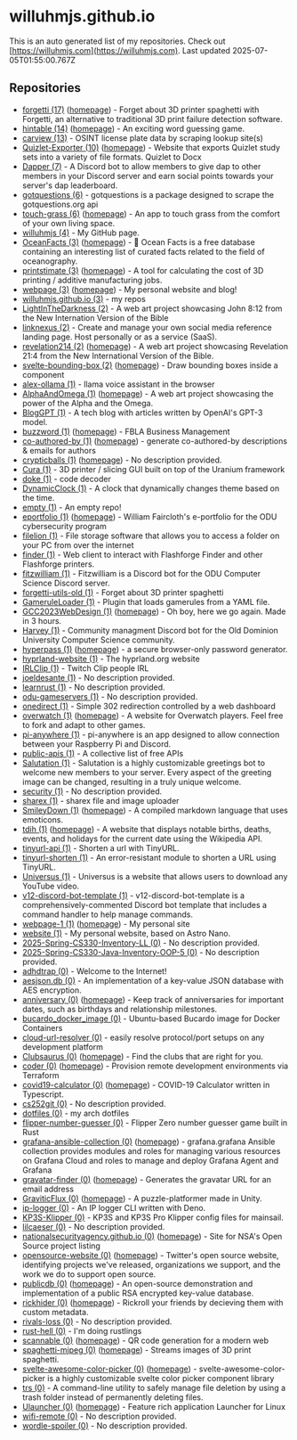 # willuhmjs.github.io

This is an auto generated list of my repositories. Check out [https://willuhmjs.com](https://willuhmjs.com). Last updated 2025-07-05T01:55:00.767Z 

## Repositories
- [forgetti (17)](https://github.com/willuhmjs/forgetti) ([homepage](https://willuhmjs.github.io/forgetti/)) - Forget about 3D printer spaghetti with Forgetti, an alternative to traditional 3D print failure detection software.
- [hintable (14)](https://github.com/willuhmjs/hintable) ([homepage](https://hintable.me)) - An exciting word guessing game.
- [carview (13)](https://github.com/willuhmjs/carview)  - OSINT license plate data by scraping lookup site(s)
- [Quizlet-Exporter (10)](https://github.com/willuhmjs/Quizlet-Exporter) ([homepage](https://willuhmjs.github.io/Quizlet-Exporter)) - Website that exports Quizlet study sets into a variety of file formats. Quizlet to Docx
- [Dapper (7)](https://github.com/willuhmjs/Dapper)  - A Discord bot to allow members to give dap to other members in your Discord server and earn social points towards your server's dap leaderboard.
- [gotquestions (6)](https://github.com/willuhmjs/gotquestions)  - gotquestions is a package designed to scrape the gotquestions.org api
- [touch-grass (6)](https://github.com/willuhmjs/touch-grass) ([homepage](https://willuhmjs.github.io/touch-grass/)) - An app to touch grass from the comfort of your own living space.
- [willuhmjs (4)](https://github.com/willuhmjs/willuhmjs)  - My GitHub page.
- [OceanFacts (3)](https://github.com/willuhmjs/OceanFacts) ([homepage](https://willuhmjs.github.io/OceanFacts)) - 🌊 Ocean Facts is a free database containing an interesting list of curated facts related to the field of oceanography.
- [printstimate (3)](https://github.com/willuhmjs/printstimate) ([homepage](https://willuhmjs.github.io/printstimate/)) - A tool for calculating the cost of 3D printing / additive manufacturing jobs.
- [webpage (3)](https://github.com/willuhmjs/webpage) ([homepage](https://willuhmjs.com/)) - My personal website and blog!
- [willuhmjs.github.io (3)](https://github.com/willuhmjs/willuhmjs.github.io)  - my repos
- [LightInTheDarkness (2)](https://github.com/willuhmjs/LightInTheDarkness)  - A web art project showcasing John 8:12 from the New Internation Version of the Bible
- [linknexus (2)](https://github.com/willuhmjs/linknexus)  - Create and manage your own social media reference landing page. Host personally or as a service (SaaS).
- [revelation214 (2)](https://github.com/willuhmjs/revelation214) ([homepage](https://willuhmjs.github.io/revelation214/)) - A web art project showcasing Revelation 21:4 from the New International Version of the Bible.
- [svelte-bounding-box (2)](https://github.com/willuhmjs/svelte-bounding-box) ([homepage](https://willuhmjs.github.io/svelte-bounding-box/)) - Draw bounding boxes inside a component
- [alex-ollama (1)](https://github.com/willuhmjs/alex-ollama)  - llama voice assistant in the browser
- [AlphaAndOmega (1)](https://github.com/willuhmjs/AlphaAndOmega) ([homepage](https://willuhm-js.github.io/AlphaAndOmega)) - A web art project showcasing the power of the Alpha and the Omega.
- [BlogGPT (1)](https://github.com/willuhmjs/BlogGPT)  - A tech blog with articles written by OpenAI's GPT-3 model.
- [buzzword (1)](https://github.com/willuhmjs/buzzword) ([homepage](https://willuhmjs.github.io/buzzword/)) - FBLA Business Management
- [co-authored-by (1)](https://github.com/willuhmjs/co-authored-by) ([homepage](https://leodog896.github.io/co-authored-by/)) - generate co-authored-by descriptions & emails for authors
- [crypticballs (1)](https://github.com/willuhmjs/crypticballs) ([homepage](https://willuhmjs.github.io/crypticballs/)) - No description provided.
- [Cura (1)](https://github.com/willuhmjs/Cura)  - 3D printer / slicing GUI built on top of the Uranium framework
- [doke (1)](https://github.com/willuhmjs/doke)  - code decoder
- [DynamicClock (1)](https://github.com/willuhmjs/DynamicClock)  - A clock that dynamically changes theme based on the time.
- [empty (1)](https://github.com/willuhmjs/empty)  - An empty repo!
- [eportfolio (1)](https://github.com/willuhmjs/eportfolio) ([homepage](https://willuhmjs.github.io/eportfolio/)) - William Faircloth's e-portfolio for the ODU cybersecurity program
- [filelion (1)](https://github.com/willuhmjs/filelion)  - File storage software that allows you to access a folder on your PC from over the internet
- [finder (1)](https://github.com/willuhmjs/finder)  - Web client to interact with Flashforge Finder and other Flashforge printers.
- [fitzwilliam (1)](https://github.com/willuhmjs/fitzwilliam)  - Fitzwilliam is a Discord bot for the ODU Computer Science Discord server.
- [forgetti-utils-old (1)](https://github.com/willuhmjs/forgetti-utils-old)  - Forget about 3D printer spaghetti
- [GameruleLoader (1)](https://github.com/willuhmjs/GameruleLoader)  - Plugin that loads gamerules from a YAML file.
- [GCC2023WebDesign (1)](https://github.com/willuhmjs/GCC2023WebDesign) ([homepage](https://willuhmjs.github.io/GCC2023WebDesign/)) - Oh boy, here we go again. Made in 3 hours.
- [Harvey (1)](https://github.com/willuhmjs/Harvey)  - Community managment Discord bot for the Old Dominion University Computer Science community.
- [hyperpass (1)](https://github.com/willuhmjs/hyperpass) ([homepage](https://willuhmjs.github.io/hyperpass/)) - a secure browser-only password generator.
- [hyprland-website (1)](https://github.com/willuhmjs/hyprland-website)  - The hyprland.org website
- [IRLClip (1)](https://github.com/willuhmjs/IRLClip)  - Twitch Clip people IRL
- [joeldesante (1)](https://github.com/willuhmjs/joeldesante)  - No description provided.
- [learnrust (1)](https://github.com/willuhmjs/learnrust)  - No description provided.
- [odu-gameservers (1)](https://github.com/willuhmjs/odu-gameservers)  - No description provided.
- [onedirect (1)](https://github.com/willuhmjs/onedirect)  - Simple 302 redirection controlled by a web dashboard
- [overwatch (1)](https://github.com/willuhmjs/overwatch) ([homepage](https://willuhmjs.github.io/overwatch/)) - A website for Overwatch players. Feel free to fork and adapt to other games.
- [pi-anywhere (1)](https://github.com/willuhmjs/pi-anywhere)  - pi-anywhere is an app designed to allow connection between your Raspberry Pi and Discord.
- [public-apis (1)](https://github.com/willuhmjs/public-apis)  - A collective list of free APIs
- [Salutation (1)](https://github.com/willuhmjs/Salutation)  - Salutation is a highly customizable greetings bot to welcome new members to your server. Every aspect of the greeting image can be changed, resulting in a truly unique welcome.
- [security (1)](https://github.com/willuhmjs/security)  - No description provided.
- [sharex (1)](https://github.com/willuhmjs/sharex)  - sharex file and image uploader
- [SmileyDown (1)](https://github.com/willuhmjs/SmileyDown) ([homepage](https://willuhmjs.github.io/SmileyDown/)) - A compiled markdown language that uses emoticons.
- [tdih (1)](https://github.com/willuhmjs/tdih) ([homepage](https://willuhmjs.github.io/tdih/)) - A website that displays notable births, deaths, events, and holidays for the current date using the Wikipedia API.
- [tinyurl-api (1)](https://github.com/willuhmjs/tinyurl-api)  - Shorten a url with TinyURL.
- [tinyurl-shorten (1)](https://github.com/willuhmjs/tinyurl-shorten)  - An error-resistant module to shorten a URL using TinyURL.
- [Universus (1)](https://github.com/willuhmjs/Universus)  - Universus is a website that allows users to download any YouTube video.
- [v12-discord-bot-template (1)](https://github.com/willuhmjs/v12-discord-bot-template)  - v12-discord-bot-template is a comprehensively-commented Discord bot template that includes a command handler to help manage commands.
- [webpage-1 (1)](https://github.com/willuhmjs/webpage-1) ([homepage](https://leodog896.com)) - My personal site
- [website (1)](https://github.com/willuhmjs/website)  - My personal website, based on Astro Nano.
- [2025-Spring-CS330-Inventory-LL (0)](https://github.com/willuhmjs/2025-Spring-CS330-Inventory-LL)  - No description provided.
- [2025-Spring-CS330-Java-Inventory-OOP-5 (0)](https://github.com/willuhmjs/2025-Spring-CS330-Java-Inventory-OOP-5)  - No description provided.
- [adhdtrap (0)](https://github.com/willuhmjs/adhdtrap)  - Welcome to the Internet!
- [aesjson.db (0)](https://github.com/willuhmjs/aesjson.db)  - An implementation of a key-value JSON database with AES encryption.
- [anniversary (0)](https://github.com/willuhmjs/anniversary) ([homepage](https://willuhmjs.github.io/anniversary/)) - Keep track of anniversaries for important dates, such as birthdays and relationship milestones.
- [bucardo_docker_image (0)](https://github.com/willuhmjs/bucardo_docker_image)  - Ubuntu-based Bucardo image for Docker Containers
- [cloud-url-resolver (0)](https://github.com/willuhmjs/cloud-url-resolver)  - easily resolve protocol/port setups on any development platform
- [Clubsaurus (0)](https://github.com/willuhmjs/Clubsaurus) ([homepage](https://clubsaur.us)) - Find the clubs that are right for you.
- [coder (0)](https://github.com/willuhmjs/coder) ([homepage](https://coder.com)) - Provision remote development environments via Terraform
- [covid19-calculator (0)](https://github.com/willuhmjs/covid19-calculator) ([homepage](https://www.npmjs.com/package/@deptofdefense/covid19-calculator)) - COVID-19 Calculator written in Typescript.
- [cs252git (0)](https://github.com/willuhmjs/cs252git)  - No description provided.
- [dotfiles (0)](https://github.com/willuhmjs/dotfiles)  - my arch dotfiles
- [flipper-number-guesser (0)](https://github.com/willuhmjs/flipper-number-guesser)  - Flipper Zero number guesser game built in Rust
- [grafana-ansible-collection (0)](https://github.com/willuhmjs/grafana-ansible-collection) ([homepage](https://docs.ansible.com/ansible/latest/collections/grafana/grafana/index.html#plugins-in-grafana-grafana)) - grafana.grafana Ansible collection provides modules and roles for managing various resources on Grafana Cloud and roles to manage and deploy Grafana Agent and Grafana
- [gravatar-finder (0)](https://github.com/willuhmjs/gravatar-finder) ([homepage](https://willuhmjs.github.io/gravatar-finder/)) - Generates the gravatar URL for an email address
- [GraviticFlux (0)](https://github.com/willuhmjs/GraviticFlux) ([homepage](https://willuhmjs.github.io/GraviticFlux/)) - A puzzle-platformer made in Unity.
- [ip-logger (0)](https://github.com/willuhmjs/ip-logger)  - An IP logger CLI written with Deno.
- [KP3S-Klipper (0)](https://github.com/willuhmjs/KP3S-Klipper)  - KP3S and KP3S Pro Klipper config files for mainsail.
- [lilcaeser (0)](https://github.com/willuhmjs/lilcaeser)  - No description provided.
- [nationalsecurityagency.github.io (0)](https://github.com/willuhmjs/nationalsecurityagency.github.io) ([homepage](https://willuhmjs.github.io/nationalsecurityagency.github.io/)) - Site for NSA's Open Source project listing
- [opensource-website (0)](https://github.com/willuhmjs/opensource-website) ([homepage](https://opensource.twitter.dev)) - Twitter's open source website, identifying projects we've released, organizations we support, and the work we do to support open source.
- [publicdb (0)](https://github.com/willuhmjs/publicdb) ([homepage](https://publicdb.vercel.app)) - An open-source demonstration and implementation of a public RSA encrypted key-value database.
- [rickhider (0)](https://github.com/willuhmjs/rickhider) ([homepage](https://rickhider.vercel.app)) - Rickroll your friends by decieving them with custom metadata.
- [rivals-loss (0)](https://github.com/willuhmjs/rivals-loss)  - No description provided.
- [rust-hell (0)](https://github.com/willuhmjs/rust-hell)  - I'm doing rustlings
- [scannable (0)](https://github.com/willuhmjs/scannable) ([homepage](https://leodog896.github.io/scannable/)) - QR code generation for a modern web
- [spaghetti-mjpeg (0)](https://github.com/willuhmjs/spaghetti-mjpeg) ([homepage](https://spaghetti-mjpeg.vercel.app)) - Streams images of 3D print spaghetti.
- [svelte-awesome-color-picker (0)](https://github.com/willuhmjs/svelte-awesome-color-picker) ([homepage](https://svelte-awesome-color-picker.vercel.app)) - svelte-awesome-color-picker is a highly customizable svelte color picker component library
- [trs (0)](https://github.com/willuhmjs/trs)  - A command-line utility to safely manage file deletion by using a trash folder instead of permanently deleting files.
- [Ulauncher (0)](https://github.com/willuhmjs/Ulauncher) ([homepage](https://ulauncher.io)) - Feature rich application Launcher for Linux
- [wifi-remote (0)](https://github.com/willuhmjs/wifi-remote)  - No description provided.
- [wordle-spoiler (0)](https://github.com/willuhmjs/wordle-spoiler)  - No description provided.

